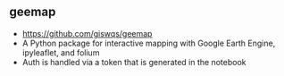 ## geemap
* https://github.com/giswqs/geemap
* A Python package for interactive mapping with Google Earth Engine, ipyleaflet, and folium
* Auth is handled via a token that is generated in the notebook